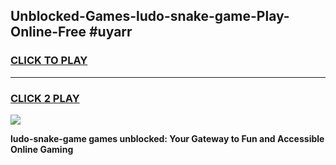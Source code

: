 
## Unblocked-Games-ludo-snake-game-Play-Online-Free #uyarr
<h3>
<a href="https://us.freeplayer.one?title=ludo-snake-game&ref=10M">CLICK TO PLAY</a></h3>
<hr>

<h3>
<a href="https://us.freeplayer.one?title=ludo-snake-game&ref=10M">CLICK 2 PLAY</a>
  
</h3>

<a href="https://us.freeplayer.one?title=ludo-snake-game&ref=10M"><img src="https://clearcache.store/games.png"></a>


**ludo-snake-game games unblocked: Your Gateway to Fun and Accessible Online Gaming**
